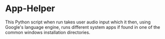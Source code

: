 # App-Helper

This Python script when run takes user audio input which it then, using Google's language engine, runs different system apps if found in one of the common windows installation directories.